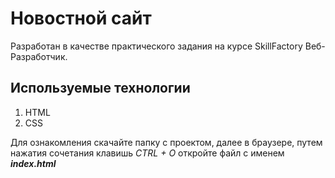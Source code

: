 # Новостной сайт

Разработан в качестве практического задания на курсе SkillFactory Веб-Разработчик.

## Используемые технологии 
1. HTML
2. CSS

Для ознакомления скачайте папку с проектом, далее в браузере, путем нажатия сочетания клавишь *CTRL + O* откройте файл с именем ***index.html***
